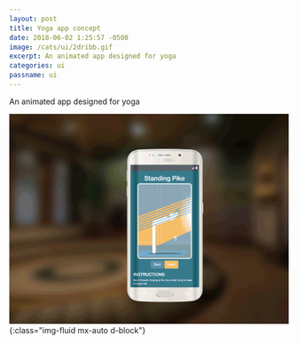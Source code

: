 ```yaml
---
layout: post
title: Yoga app concept
date: 2018-06-02 1:25:57 -0500
image: /cats/ui/2dribb.gif
excerpt: An animated app designed for yoga
categories: ui
passname: ui
---
```


An animated app designed for yoga

![image-title-here](/assets/img/cats/ui/2dribb.gif){:class="img-fluid mx-auto d-block"}
